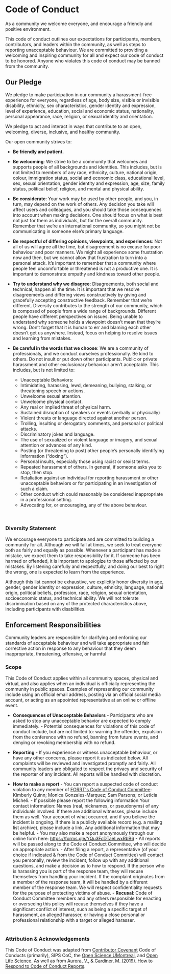 


# Code of Conduct

As a community we welcome everyone, and encourage a friendly and positive environment.

This code of conduct outlines our expectations for participants, members, contributors, and leaders within the community, as well as steps to reporting unacceptable behaviour. We are committed to providing a welcoming and inspiring community for all and expect our code of conduct to be honored. Anyone who violates this code of conduct may be banned from the community.

## Our Pledge

We pledge to make participation in our community a harassment-free experience for everyone, regardless of age, body size, visible or invisible disability, ethnicity, sex characteristics, gender identity and expression, level of experience, education, social and economic status, nationality, personal appearance, race, religion, or sexual identity and orientation.

We pledge to act and interact in ways that contribute to an open, welcoming, diverse, inclusive, and healthy community.

Our open community strives to:

-   **Be friendly and patient.**
    
-   **Be welcoming**: We strive to be a community that welcomes and supports people of all backgrounds and identities. This includes, but is not limited to members of any race, ethnicity, culture, national origin, colour, immigration status, social and economic class, educational level, sex, sexual orientation, gender identity and expression, age, size, family status, political belief, religion, and mental and physical ability.
    
-   **Be considerate**: Your work may be used by other people, and you, in turn, may depend on the work of others. Any decision you take will affect users and colleagues, and you should take those consequences into account when making decisions. One should focus on what is best not just for them as individuals, but for the overall community. Remember that we’re an international community, so you might not be communicating in someone else’s primary language. 
    
-   **Be respectful of differing opinions, viewpoints, and experiences**: Not all of us will agree all the time, but disagreement is no excuse for poor behaviour and poor manners. We might all experience some frustration now and then, but we cannot allow that frustration to turn into a personal attack. It’s important to remember that a community where people feel uncomfortable or threatened is not a productive one. It is important to demonstrate empathy and kindness toward other people.

-   **Try to understand why we disagree**: Disagreements, both social and technical, happen all the time. It is important that we resolve disagreements and differing views constructively by giving and gracefully accepting constructive feedback. Remember that we’re different. Diversity contributes to the strength of our community, which is composed of people from a wide range of backgrounds. Different people have different perspectives on issues. Being unable to understand why someone holds a viewpoint doesn’t mean that they’re wrong. Don’t forget that it is human to err and blaming each other doesn’t get us anywhere. Instead, focus on helping to resolve issues and learning from mistakes.

-    **Be careful in the words that we choose**: We are a community of professionals, and we conduct ourselves professionally. Be kind to others. Do not insult or put down other participants. Public or private harassment and other exclusionary behaviour aren’t acceptable. This includes, but is not limited to: 
 		-	Unacceptable Behaviors: 
 		-	Intimidating, harassing, lewd, demeaning, bullying, stalking, or threatening speech or actions.
 		-	Unwelcome sexual attention.
 		-	Unwelcome physical contact.
 		-	Any real or implied threat of physical harm.
 		-	Sustained disruption of speakers or events (verbally or physically)
 		-	Violent threats or language directed against another person.
 		-	Trolling, insulting or derogatory comments, and personal or political attacks.
 		-	Discriminatory jokes and language.
 		-	The use of sexualized or violent language or imagery, and sexual attention or advances of any kind.
 		-	Posting (or threatening to post) other people’s personally identifying information (“doxing”).
 		-	Personal insults, especially those using racist or sexist terms.
 		-	Repeated harassment of others. In general, if someone asks you to stop, then stop.
 		-	Retaliation against an individual for reporting harassment or other unacceptable behaviors or for participating in an investigation of such a claim.
 		-	Other conduct which could reasonably be considered inappropriate in a professional setting.
 		-	Advocating for, or encouraging, any of the above behaviour.

<br>
    
### Diversity Statement

We encourage everyone to participate and are committed to building a community for all. Although we will fail at times, we seek to treat everyone both as fairly and equally as possible. Whenever a participant has made a mistake, we expect them to take responsibility for it. If someone has been harmed or offended, it is important to apologize to those affected by our mistakes. By listening carefully and respectfully, and doing our best to right the wrong, one is expected to learn from the experience.

Although this list cannot be exhaustive, we explicitly honor diversity in age, gender, gender identity or expression, culture, ethnicity, language, national origin, political beliefs, profession, race, religion, sexual orientation, socioeconomic status, and technical ability. We will not tolerate discrimination based on any of the protected characteristics above, including participants with disabilities.

## Enforcement Responsibilities

Community leaders are responsible for clarifying and enforcing our standards of acceptable behaviour and will take appropriate and fair corrective action in response to any behaviour that they deem inappropriate, threatening, offensive, or harmful

### Scope

This Code of Conduct applies within all community spaces, physical and virtual, and also applies when an individual is officially representing the community in public spaces. Examples of representing our community include using an official email address, posting via an official social media account, or acting as an appointed representative at an online or offline event.

-   **Consequences of Unacceptable Behaviors**
 		-	Participants who are asked to stop any unacceptable behavior are expected to comply immediately.
 		-	Potential consequences for violations of this code of conduct include, but are not limited to: warning the offender, expulsion from the conference with no refund, banning from future events, and denying or revoking membership with no refund.
	 

-   **Reporting**
 		-	If you experience or witness unacceptable behaviour, or have any other concerns, please report it as indicated below. All complaints will be reviewed and investigated promptly and fairly. All community leaders are obligated to respect the privacy and security of the reporter of any incident. All reports will be handled with discretion.


-   **How to make a report**
 		-	You can report a suspected code of conduct violation to any member of [FORRT's Code of Conduct Committee](https://forrt.org/about/community/#Code-of-Conduct-Committee): Kimberly Quinn; Monica Gonzales-Marquez; Sam Parsons; or Leticia Micheli.
 		-	If possible please report the following information Your contact information: Names (real, nicknames, or pseudonyms) of any individuals involved. If there are additional witnesses, please include them as well. Your account of what occurred, and if you believe the incident is ongoing. If there is a publicly available record (e.g. a mailing list archive), please include a link. Any additional information that may be helpful.
		 -   You may also make a report anonymously through our online form here: https://forms.gle/YQu3FcDTaeLwxRbB6
 		-	All reports will be passed along to the Code of Conduct Committee, who will decide on appropriate action.
 		-	After filing a report, a representative (of your choice if indicated & from the Code of Conduct Committee) will contact you personally, review the incident, follow up with any additional questions, and make a decision as to how to respond. If the person who is harassing you is part of the response team, they will recuse themselves from handling your incident. If the complaint originates from a member of the response team, it will be handled by a different member of the response team. We will respect confidentiality requests for the purpose of protecting victims of abuse.
		 -    **Recusal**: Code of Conduct Committee members and any others responsible for enacting or overseeing this policy will recuse themselves if they have a significant conflict of interest, such as being a specific target of harassment, an alleged harasser, or having a close personal or professional relationship with a target or alleged harasser.
<br><br>
### Attribution & Acknowledgements

This Code of Conduct was adapted from [Contributor Covenant](https://contributor-covenant.org/version/2/0/code_of_conduct) Code of Conducts (primarily), SIPS CoC, the [Open Science UMontreal](https://umontreal.openscience.ca), and [Open Life Science](https://openlifesci.org/code-of-conduct). As well as from [Aurora, V., & Gardiner, M. (2019). How to Respond to Code of Conduct Reports](https://files.frameshiftconsulting.com/books/cocguide.pdf). 